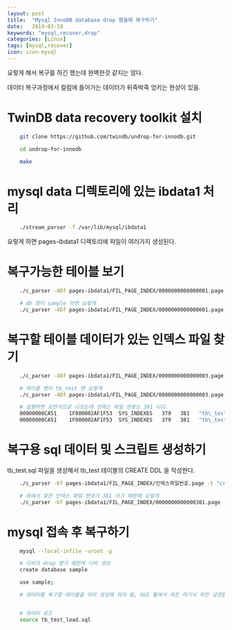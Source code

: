 ```yaml
---
layout: post
title:  "Mysql InnoDB database drop 했을때 복구하기"
date:   2019-03-19
keywords: "mysql,recover,drop"
categories: [Linux]
tags: [mysql,recover]
icon: icon-mysql
---
```


요렇게 해서 복구를 하긴 했는데 완벽한것 같지는 않다.

데이터 복구과정에서 컬럼에 들어가는 데이터가 뒤죽박죽 엉키는 현상이 있음.

# TwinDB data recovery toolkit 설치
``` bash
    git clone https://github.com/twindb/undrop-for-innodb.git

    cd undrop-for-innodb

    make
```

# mysql data 디렉토리에 있는 ibdata1 처리
``` bash
    ./stream_parser -f /var/lib/mysql/ibdata1
```
요렇게 하면 pages-ibdata1 디렉토리에 파일이 여러가지 생성된다.

# 복구가능한 테이블 보기
``` bash
    ./c_parser -4Df pages-ibdata1/FIL_PAGE_INDEX/0000000000000001.page -t dictionary/SYS_TABLES.sql | grep db명

    # db 명이 sample 이면 요렇게
    ./c_parser -4Df pages-ibdata1/FIL_PAGE_INDEX/0000000000000001.page -t dictionary/SYS_TABLES.sql | grep sample
```

# 복구할 테이블 데이터가 있는 인덱스 파일 찾기
``` bash
    ./c_parser -4Df pages-ibdata1/FIL_PAGE_INDEX/0000000000000003.page -t dictionary/SYS_INDEXES.sql | grep 테이블명

    # 테이블 명이 tb_test 면 요렇게
    ./c_parser -4Df pages-ibdata1/FIL_PAGE_INDEX/0000000000000003.page -t dictionary/SYS_INDEXES.sql | grep tb_test

    # 실행하면 요런식으로 나오는데 인덱스 파일 번호는 381 이다.
    00000000CA51    1F000002AF1F53  SYS_INDEXES   379   381   "tb\_test"  1  3  0       4294967295     
    00000000CA51    1F000002AF1F53  SYS_INDEXES   379   381   "tb\_test"  1  3  0       4294967295
```

# 복구용 sql 데이터 및 스크립트 생성하기
tb_test.sql 파일을 생성해서 tb_test 테이블의 CREATE DDL 을 작성한다.
``` bash
    ./c_parser -6f pages-ibdata1/FIL_PAGE_INDEX/인덱스파일번호.page -t "create table 스카마파일" > "생성될 데이터 파일" 2> "데이터 파일 로드용 sql 파일"

    # 위에서 찾은 인덱스 파일 번호가 381 이기 때문에 요렇게
    ./c_parser -6f pages-ibdata1/FIL_PAGE_INDEX/0000000000000381.page -t tb_test.sql > tb_test.tsv 2> tb_test_load.sql
```

# mysql 접속 후 복구하기
``` bash
    mysql --local-infile -uroot -p

    # 디비가 drop 됐기 때문에 디비 생성
    create database sample

    use sample;

    # 데이터를 복구할 테이블을 미리 생성해 둬야 됨, GUI 툴에서 하든 여기서 하든 상관없음


    # 데이터 로드
    source tb_test_load.sql
```